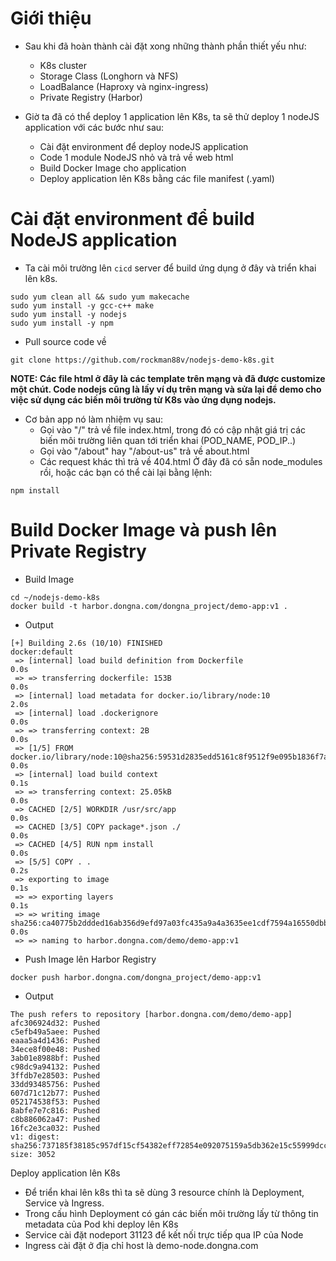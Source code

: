 # Giới thiệu
- Sau khi đã hoàn thành cài đặt xong những thành phần thiết yếu như:
  - K8s cluster
  - Storage Class (Longhorn và NFS)
  - LoadBalance (Haproxy và nginx-ingress)
  - Private Registry (Harbor)

- Giờ ta đã có thể deploy 1 application lên K8s, ta sẽ thử deploy 1 nodeJS application với các bước như sau:
  - Cài đặt environment để deploy nodeJS application
  - Code 1 module NodeJS nhỏ và trả về web html
  - Build Docker Image cho application
  - Deploy application lên K8s bằng các file manifest (.yaml)

# Cài đặt environment để build NodeJS application
- Ta cài môi trường lên `cicd` server để build ứng dụng ở đây và triển khai lên k8s.
```
sudo yum clean all && sudo yum makecache
sudo yum install -y gcc-c++ make
sudo yum install -y nodejs
sudo yum install -y npm
```
- Pull source code về
```
git clone https://github.com/rockman88v/nodejs-demo-k8s.git
```

**NOTE: Các file html ở đây là các template trên mạng và đã được customize một chút. Code nodejs cũng là lấy ví dụ trên mạng và sửa lại để demo cho việc sử dụng các biến môi trường từ K8s vào ứng dụng nodejs.**

- Cơ bản app nó làm nhiệm vụ sau:
  - Gọi vào "/" trả về file index.html, trong đó có cập nhật giá trị các biến môi trường liên quan tới triển khai (POD_NAME, POD_IP..)
  - Gọi vào "/about" hay "/about-us" trả về about.html
  - Các request khác thì trả về 404.html
Ở đây đã có sẵn node_modules rồi, hoặc các bạn có thể cài lại bằng lệnh:
```
npm install
```

# Build Docker Image và push lên Private Registry
- Build Image
```
cd ~/nodejs-demo-k8s
docker build -t harbor.dongna.com/dongna_project/demo-app:v1 .
```
- Output
```
[+] Building 2.6s (10/10) FINISHED                                                                                                                                                             docker:default
 => [internal] load build definition from Dockerfile                                                                                                                                                     0.0s
 => => transferring dockerfile: 153B                                                                                                                                                                     0.0s
 => [internal] load metadata for docker.io/library/node:10                                                                                                                                               2.0s
 => [internal] load .dockerignore                                                                                                                                                                        0.0s
 => => transferring context: 2B                                                                                                                                                                          0.0s
 => [1/5] FROM docker.io/library/node:10@sha256:59531d2835edd5161c8f9512f9e095b1836f7a1fcb0ab73e005ec46047384911                                                                                         0.0s
 => [internal] load build context                                                                                                                                                                        0.1s
 => => transferring context: 25.05kB                                                                                                                                                                     0.0s
 => CACHED [2/5] WORKDIR /usr/src/app                                                                                                                                                                    0.0s
 => CACHED [3/5] COPY package*.json ./                                                                                                                                                                   0.0s
 => CACHED [4/5] RUN npm install                                                                                                                                                                         0.0s
 => [5/5] COPY . .                                                                                                                                                                                       0.2s
 => exporting to image                                                                                                                                                                                   0.1s
 => => exporting layers                                                                                                                                                                                  0.1s
 => => writing image sha256:ca40775b2ddded16ab356d9efd97a03fc435a9a4a3635ee1cdf7594a16550dbb                                                                                                             0.0s
 => => naming to harbor.dongna.com/demo/demo-app:v1                      
```

- Push Image lên Harbor Registry
```
docker push harbor.dongna.com/dongna_project/demo-app:v1
```
- Output
```
The push refers to repository [harbor.dongna.com/demo/demo-app]
afc306924d32: Pushed
c5efb49a5aee: Pushed
eaaa5a4d1436: Pushed
34ece8f00e48: Pushed
3ab01e8988bf: Pushed
c98dc9a94132: Pushed
3ffdb7e28503: Pushed
33dd93485756: Pushed
607d71c12b77: Pushed
052174538f53: Pushed
8abfe7e7c816: Pushed
c8b886062a47: Pushed
16fc2e3ca032: Pushed
v1: digest: sha256:737185f38185c957df15cf54382eff72854e092075159a5db362e15c55999dcc size: 3052
```
Deploy application lên K8s
- Để triển khai lên k8s thì ta sẽ dùng 3 resource chính là Deployment, Service và Ingress.
- Trong cấu hình Deployment có gán các biến môi trường lấy từ thông tin metadata của Pod khi deploy lên K8s
- Service cài đặt nodeport 31123 để kết nối trực tiếp qua IP của Node
- Ingress cài đặt ở địa chỉ host là demo-node.dongna.com


